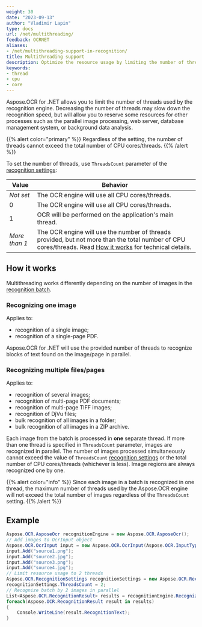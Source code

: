 ```yaml
---
weight: 30
date: "2023-09-13"
author: "Vladimir Lapin"
type: docs
url: /net/multithreading/
feedback: OCRNET
aliases:
- /net/multithreading-support-in-recognition/
title: Multithreading support
description: Optimize the resource usage by limiting the number of threads used by Aspose.OCR for .NET recognition engine.
keywords:
- thread
- cpu
- core
---
```


Aspose.OCR for .NET allows you to limit the number of threads used by the recognition engine. Decreasing the number of threads may slow down the recognition speed, but will allow you to reserve some resources for other processes such as the parallel image processing, web server, database management system, or background data analysis.

{{% alert color="primary" %}}
Regardless of the setting, the number of threads cannot exceed the total number of CPU cores/threads.
{{% /alert %}}

To set the number of threads, use `ThreadsCount` parameter of the [recognition settings](/ocr/net/settings/):

Value | Behavior
----- | --------
_Not set_ | The OCR engine will use all CPU cores/threads.
0 | The OCR engine will use all CPU cores/threads.
1 | OCR will be performed on the application's main thread.
_More than 1_ | The OCR engine will use the number of threads provided, but not more than the total number of CPU cores/threads. Read [How it works](#how-it-works) for technical details.

## How it works

Multithreading works differently depending on the number of images in the [recognition batch](/ocr/net/ocrinput/).

### Recognizing one image

Applies to:

- recognition of a single image;
- recognition of a single-page PDF.

Aspose.OCR for .NET will use the provided number of threads to recognize blocks of text found on the image/page in parallel.


### Recognizing multiple files/pages

Applies to:

- recognition of several images;
- recognition of multi-page PDF documents;
- recognition of multi-page TIFF images;
- recognition of DjVu files;
- bulk recognition of all images in a folder;
- bulk recognition of all images in a ZIP archive.

Each image from the batch is processed in **one** separate thread. If more than one thread is specified in `ThreadsCount` parameter, images are recognized in parallel. The number of images processed simultaneously cannot exceed the value of `ThreadsCount` [recognition settings](/ocr/net/settings/) or the total number of CPU cores/threads (whichever is less). Image regions are always recognized one by one.

{{% alert color="info" %}}
Since each image in a batch is recognized in one thread, the maximum number of threads used by the Aspose.OCR engine will not exceed the total number of images regardless of the `ThreadsCount` setting.
{{% /alert %}}

## Example

```csharp
Aspose.OCR.AsposeOcr recognitionEngine = new Aspose.OCR.AsposeOcr();
// Add images to OcrInput object
Aspose.OCR.OcrInput input = new Aspose.OCR.OcrInput(Aspose.OCR.InputType.SingleImage);
input.Add("source1.png");
input.Add("source2.jpg");
input.Add("source3.png");
input.Add("source4.jpg");
// Limit resource usage to 2 threads
Aspose.OCR.RecognitionSettings recognitionSettings = new Aspose.OCR.RecognitionSettings();
recognitionSettings.ThreadsCount = 2;
// Recognize batch by 2 images in parallel
List<Aspose.OCR.RecognitionResult> results = recognitionEngine.Recognize(input, recognitionSettings);
foreach(Aspose.OCR.RecognitionResult result in results)
{
	Console.WriteLine(result.RecognitionText);
}
```
